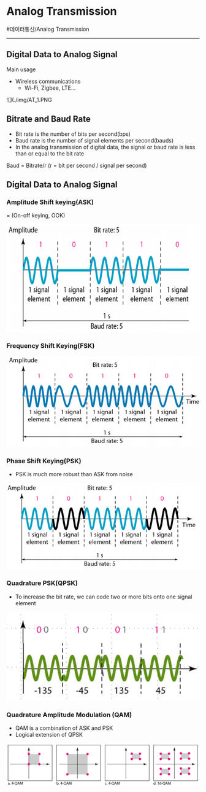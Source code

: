 # Analog Transmission
#데이터통신/Analog Transmission

---
## Digital Data to Analog Signal
Main usage
- Wireless communications
    - Wi-Fi, Zigbee, LTE...

![](./img/AT_1.PNG

## Bitrate and Baud Rate
- Bit rate is the number of bits per second(bps)
- Baud rate is the number of signal elements per second(bauds)
- In the analog transmission of digital data, the signal or baud rate is less than or equal to the bit rate

Baud = Bitrate/r (r = bit per second / signal per second)

## Digital Data to Analog Signal

### Amplitude Shift keying(ASK)
= (On-off keying, OOK)

![](./img/AT_2.PNG)

### Frequency Shift Keying(FSK)

![](./img/AT_3.PNG)

### Phase Shift Keying(PSK)
- PSK is much more robust than ASK from noise

![](./img/AT_4.PNG)

### Quadrature PSK(QPSK)
- To increase the bit rate, we can code two or more bits onto one signal element

![](./img/AT_5.PNG)

### Quadrature Amplitude Modulation (QAM)
- QAM is a combination of ASK and PSK
- Logical extension of QPSK

![](./img/AT_6.PNG)